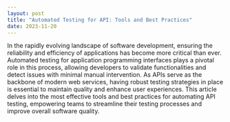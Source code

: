 ```yaml
---
layout: post
title: "Automated Testing for API: Tools and Best Practices"
date: 2023-11-20
---
```


In the rapidly evolving landscape of software development, ensuring the reliability and efficiency of applications has become more critical than ever. Automated testing for application programming interfaces plays a pivotal role in this process, allowing developers to validate functionalities and detect issues with minimal manual intervention. As APIs serve as the backbone of modern web services, having robust testing strategies in place is essential to maintain quality and enhance user experiences. This article delves into the most effective tools and best practices for automating API testing, empowering teams to streamline their testing processes and improve overall software quality.
